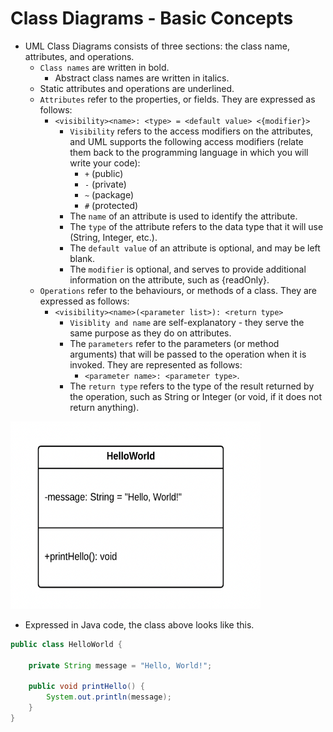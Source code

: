 # Class Diagrams - Basic Concepts

- UML Class Diagrams consists of three sections: the class name, attributes, and operations.
  - `Class names` are written in bold.
    - Abstract class names are written in italics.
  - Static attributes and operations are underlined.
  - `Attributes` refer to the properties, or fields. They are expressed as follows:
    - `<visibility><name>: <type> = <default value> <{modifier}>`
      - `Visibility` refers to the access modifiers on the attributes, and UML supports the following access 
        modifiers (relate them back to the programming language in which you will write your code):
        - `+` (public)
        - `-`  (private)
        - `~` (package)
        - `#` (protected)
      - The `name` of an attribute is used to identify the attribute.
      - The `type` of the attribute refers to the data type that it will use (String, Integer, etc.).
      - The `default value` of an attribute is optional, and may be left blank.
      - The `modifier` is optional, and serves to provide additional information on the attribute, such as 
        {readOnly}.
  - `Operations` refer to the behaviours, or methods of a class. They are expressed as follows:
    - `<visibility><name>(<parameter list>): <return type>`
      - `Visiblity and name` are self-explanatory - they serve the same purpose as they do on attributes.
      - The `parameters` refer to the parameters (or method arguments) that will be passed to the operation when 
        it is invoked.  They are represented as follows: 
        - `<parameter name>: <parameter type>`.
      - The `return type` refers to the type of the result returned by the operation, such as String or Integer (or void, if it does not return anything).

<img src="./images/helloworld_class_diagram.png" height=300 width=400>

- Expressed in Java code, the class above looks like this.
```java
public class HelloWorld {
 
    private String message = "Hello, World!";
 
    public void printHello() {
        System.out.println(message);
    }
}
```
